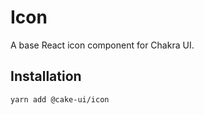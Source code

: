 # Icon

A base React icon component for Chakra UI.

## Installation

```sh
yarn add @cake-ui/icon
```
